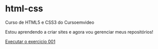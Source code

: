 # html-css
 Curso de HTML5 e CSS3 do Cursoemvideo

Estou aprendendo a criar sites e agora vou gerenciar meus repositórios!

<a href="https://lauraforesto.github.io/html-css/exercicos/ex001/index.html"> Executar o exercicio 001 </a>